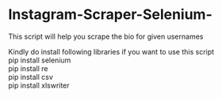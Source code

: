# Instagram-Scraper-Selenium-
This script will help you scrape the bio for given usernames<br />

Kindly do install following libraries if you want to use this script<br />
pip install selenium<br />
pip install re<br />
pip install csv<br />
pip install xlswriter<br />

